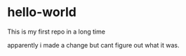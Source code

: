 # hello-world
This is my first repo in a long time

apparently i made a change but cant figure out what it was.
